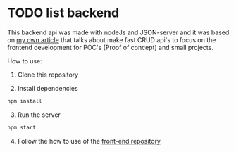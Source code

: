 # TODO list backend

This backend api was made with nodeJs and JSON-server and it was based on [my own article](https://medium.com/@evandro.slipjr/facilite-seus-estudos-de-ferramentas-de-front-end-sempre-com-um-back-end-dispon%C3%ADvel-para-sua-90941d443062) that talks about make fast CRUD api's to focus on the frontend development for POC's (Proof of concept) and small projects.

How to use:

1. Clone this repository

2. Install dependencies

```bash
npm install
```

3. Run the server

```bash
npm start
```

4. Follow the how to use of the [front-end repository](https://github.com/Evndroo/Todo-front-angular)
